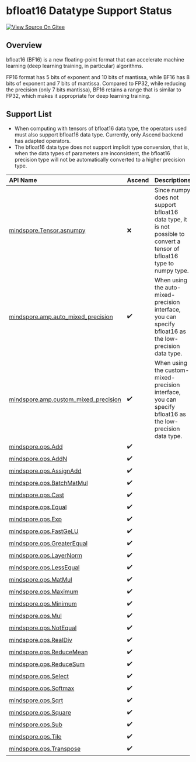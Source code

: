 # bfloat16 Datatype Support Status

[![View Source On Gitee](https://mindspore-website.obs.cn-north-4.myhuaweicloud.com/website-images/master/resource/_static/logo_source_en.svg)](https://gitee.com/mindspore/docs/blob/master/docs/mindspore/source_en/note/bfloat16_support.md)

## Overview

bfloat16 (BF16) is a new floating-point format that can accelerate machine learning (deep learning training, in particular) algorithms.

FP16 format has 5 bits of exponent and 10 bits of mantissa, while BF16 has 8 bits of exponent and 7 bits of mantissa. Compared to FP32, while reducing the precision (only 7 bits mantissa), BF16 retains a range that is similar to FP32, which makes it appropriate for deep learning training.

## Support List

- When computing with tensors of bfloat16 data type, the operators used must also support bfloat16 data type. Currently, only Ascend backend has adapted operators.
- The bfloat16 data type does not support implicit type conversion, that is, when the data types of parameters are inconsistent, the bfloat16 precision type will not be automatically converted to a higher precision type.

|API Name|Ascend|Descriptions|
|:----|:---------|:----|
|[mindspore.Tensor.asnumpy](https://www.mindspore.cn/docs/en/master/api_python/mindspore/Tensor/mindspore.Tensor.asnumpy.html)|❌|Since numpy does not support bfloat16 data type, it is not possible to convert a tensor of bfloat16 type to numpy type.|
|[mindspore.amp.auto_mixed_precision](https://www.mindspore.cn/docs/en/master/api_python/amp/mindspore.amp.auto_mixed_precision.html)|✔️|When using the auto-mixed-precision interface, you can specify bfloat16 as the low-precision data type.|
|[mindspore.amp.custom_mixed_precision](https://www.mindspore.cn/docs/en/master/api_python/amp/mindspore.amp.custom_mixed_precision.html)|✔️|When using the custom-mixed-precision interface, you can specify bfloat16 as the low-precision data type.|
|[mindspore.ops.Add](https://www.mindspore.cn/docs/en/master/api_python/ops/mindspore.ops.Add.html)|✔️||
|[mindspore.ops.AddN](https://www.mindspore.cn/docs/en/master/api_python/ops/mindspore.ops.AddN.html)|✔️||
|[mindspore.ops.AssignAdd](https://www.mindspore.cn/docs/en/master/api_python/ops/mindspore.ops.AssignAdd.html)|✔️||
|[mindspore.ops.BatchMatMul](https://www.mindspore.cn/docs/en/master/api_python/ops/mindspore.ops.BatchMatMul.html)|✔️||
|[mindspore.ops.Cast](https://www.mindspore.cn/docs/en/master/api_python/ops/mindspore.ops.Cast.html)|✔️||
|[mindspore.ops.Equal](https://www.mindspore.cn/docs/en/master/api_python/ops/mindspore.ops.Equal.html)|✔️||
|[mindspore.ops.Exp](https://www.mindspore.cn/docs/en/master/api_python/ops/mindspore.ops.Exp.html)|✔️||
|[mindspore.ops.FastGeLU](https://www.mindspore.cn/docs/en/master/api_python/ops/mindspore.ops.FastGeLU.html)|✔️||
|[mindspore.ops.GreaterEqual](https://www.mindspore.cn/docs/en/master/api_python/ops/mindspore.ops.GreaterEqual.html)|✔️||
|[mindspore.ops.LayerNorm](https://www.mindspore.cn/docs/en/master/api_python/ops/mindspore.ops.LayerNorm.html)|✔️||
|[mindspore.ops.LessEqual](https://www.mindspore.cn/docs/en/master/api_python/ops/mindspore.ops.LessEqual.html)|✔️||
|[mindspore.ops.MatMul](https://www.mindspore.cn/docs/en/master/api_python/ops/mindspore.ops.MatMul.html)|✔️||
|[mindspore.ops.Maximum](https://www.mindspore.cn/docs/en/master/api_python/ops/mindspore.ops.Maximum.html)|✔️||
|[mindspore.ops.Minimum](https://www.mindspore.cn/docs/en/master/api_python/ops/mindspore.ops.Minimum.html)|✔️||
|[mindspore.ops.Mul](https://www.mindspore.cn/docs/en/master/api_python/ops/mindspore.ops.Mul.html)|✔️||
|[mindspore.ops.NotEqual](https://www.mindspore.cn/docs/en/master/api_python/ops/mindspore.ops.NotEqual.html)|✔️||
|[mindspore.ops.RealDiv](https://www.mindspore.cn/docs/en/master/api_python/ops/mindspore.ops.RealDiv.html)|✔️||
|[mindspore.ops.ReduceMean](https://www.mindspore.cn/docs/en/master/api_python/ops/mindspore.ops.ReduceMean.html)|✔️||
|[mindspore.ops.ReduceSum](https://www.mindspore.cn/docs/en/master/api_python/ops/mindspore.ops.ReduceSum.html)|✔️||
|[mindspore.ops.Select](https://www.mindspore.cn/docs/en/master/api_python/ops/mindspore.ops.Select.html)|✔️||
|[mindspore.ops.Softmax](https://www.mindspore.cn/docs/en/master/api_python/ops/mindspore.ops.Softmax.html)|✔️||
|[mindspore.ops.Sqrt](https://www.mindspore.cn/docs/en/master/api_python/ops/mindspore.ops.Sqrt.html)|✔️||
|[mindspore.ops.Square](https://www.mindspore.cn/docs/en/master/api_python/ops/mindspore.ops.Square.html)|✔️||
|[mindspore.ops.Sub](https://www.mindspore.cn/docs/en/master/api_python/ops/mindspore.ops.Sub.html)|✔️||
|[mindspore.ops.Tile](https://www.mindspore.cn/docs/en/master/api_python/ops/mindspore.ops.Tile.html)|✔️||
|[mindspore.ops.Transpose](https://www.mindspore.cn/docs/en/master/api_python/ops/mindspore.ops.Transpose.html)|✔️||
